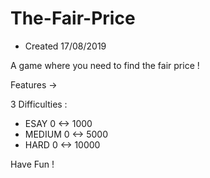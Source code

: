 # The-Fair-Price

- Created 17/08/2019

A game where you need to find the fair price !

Features ->

  3 Difficulties :
  
  - ESAY 0 <-> 1000
  - MEDIUM 0 <-> 5000
  - HARD 0 <-> 10000

Have Fun !
